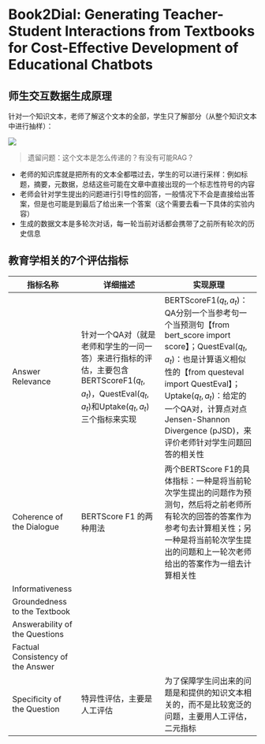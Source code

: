 # Book2Dial: Generating Teacher-Student Interactions from Textbooks for Cost-Effective Development of Educational Chatbots

## 师生交互数据生成原理

针对一个知识文本，老师了解这个文本的全部，学生只了解部分（从整个知识文本中进行抽样）：

![](/Literature%20Review/Role%20Playing/Book2Dial/book2dailpic1.png)

> 遗留问题：这个文本是怎么传递的？有没有可能RAG？

- 老师的知识库就是把所有的文本全都喂过去，学生的可以进行采样：例如标题，摘要，元数据，总结这些可能在文章中直接出现的一个标志性符号的内容
- 老师会针对学生提出的问题进行引导性的回答，一般情况下不会是直接给出答案，但是也可能是到最后了给出来一个答案（这个需要去看一下具体的实验内容）
- 生成的数据文本是多轮次对话，每一轮当前对话都会携带了之前所有轮次的历史信息




## 教育学相关的7个评估指标

|指标名称|详细描述|实现原理|
|-|-|-|
|Answer Relevance|针对一个QA对（就是老师和学生的一问一答）来进行指标的评估，主要包含BERTScoreF1$(q_t, a_t)$，QuestEval$(q_t, a_t)$和Uptake$(q_t, a_t)$三个指标来实现|BERTScoreF1$(q_t, a_t)$：QA分别一个当参考句一个当预测句【from bert_score import score】；QuestEval$(q_t, a_t)$：也是计算语义相似性的【from questeval import QuestEval】；Uptake$(q_t, a_t)$：给定的一个QA对，计算点对点Jensen-Shannon Divergence (pJSD)，来评价老师针对学生问题回答的相关性|
|Coherence of the Dialogue|BERTScore F1 的两种用法|两个BERTScore F1的具体指标：一种是将当前轮次学生提出的问题作为预测句，然后将之前老师所有轮次的回答的答案作为参考句去计算相关性；另一种是将当前轮次学生提出的问题和上一轮次老师给出的答案作为一组去计算相关性|
|Informativeness|||
|Groundedness to the Textbook|||
|Answerability of the Questions|||
|Factual Consistency of the Answer|||
|Specificity of the Question|特异性评估，主要是人工评估|为了保障学生问出来的问题是和提供的知识文本相关的，而不是比较宽泛的问题，主要用人工评估，二元指标|